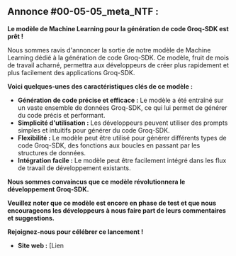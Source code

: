 ##  Annonce #00-05-05_meta_NTF : 

**Le modèle de Machine Learning pour la génération de code Groq-SDK est prêt !**

Nous sommes ravis d'annoncer la sortie de notre modèle de Machine Learning dédié à la génération de code Groq-SDK. Ce modèle, fruit de mois de travail acharné, permettra aux développeurs de créer plus rapidement et plus facilement des applications Groq-SDK.

**Voici quelques-unes des caractéristiques clés de ce modèle :**

* **Génération de code précise et efficace :** Le modèle a été entraîné sur un vaste ensemble de données Groq-SDK, ce qui lui permet de générer du code précis et performant.
* **Simplicité d'utilisation :** Les développeurs peuvent utiliser des prompts simples et intuitifs pour générer du code Groq-SDK.
* **Flexibilité :** Le modèle peut être utilisé pour générer différents types de code Groq-SDK, des fonctions aux boucles en passant par les structures de données.
* **Intégration facile :** Le modèle peut être facilement intégré dans les flux de travail de développement existants.

**Nous sommes convaincus que ce modèle révolutionnera le développement Groq-SDK.** 

**Veuillez noter que ce modèle est encore en phase de test et que nous encourageons les développeurs à nous faire part de leurs commentaires et suggestions.**


**Rejoignez-nous pour célébrer ce lancement !**

* **Site web :** [Lien